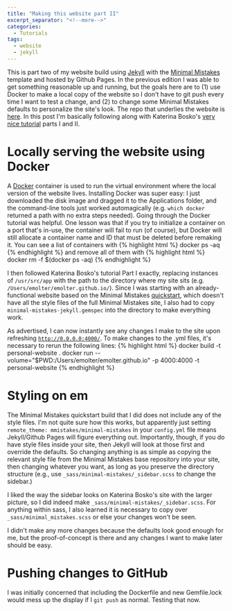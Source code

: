 ```yaml
---
title: "Making this website part II"
excerpt_separator: "<!--more-->"
categories:
  - Tutorials
tags:
  - website
  - jekyll
---
```


This is part two of my website build using [Jekyll](https://jekyllrb.com/) with the [Minimal Mistakes](https://github.com/mmistakes) template and hosted by Github Pages. In the previous edition I was able to get something reasonable up and running, but the goals here are to (1) use Docker to make a local copy of the website so I don't have to git push every time I want to test a change, and (2) to change some Minimal Mistakes defaults to personalize the site's look. The repo that underlies the website is [here](https://github.com/emolter/emolter.github.io). In this post I'm basically following along with Katerina Bosko's [very nice tutorial](https://www.cross-validated.com/Personal-website-with-Minimal-Mistakes-Jekyll-Theme-HOWTO-Part-I/) parts I and II.

# Locally serving the website using Docker

A [Docker](https://www.docker.com/) container is used to run the virtual environment where the local version of the website lives. Installing Docker was super easy: I just downloaded the disk image and dragged it to the Applications folder, and the command-line tools just worked automagically (e.g. <code>which docker</code> returned a path with no extra steps needed).  Going through the Docker tutorial was helpful. One lesson was that if you try to initialize a container on a port that's in-use, the container will fail to run (of course), but Docker will still allocate a container name and ID that must be deleted before remaking it. You can see a list of containers with 
{% highlight html %}
docker ps -aq
{% endhighlight %}
and remove all of them with 
{% highlight html %}
docker rm -f $(docker ps -aq)
{% endhighlight %}

I then followed Katerina Bosko's tutorial Part I exactly, replacing instances of <code>/usr/src/app</code> with the path to the directory where my site sits (e.g. <code>/Users/emolter/emolter.github.io/</code>). Since I was starting with an already-functional website based on the Minimal Mistakes [quickstart](https://github.com/mmistakes/mm-github-pages-starter/generate), which doesn't have all the style files of the full Minimal Mistakes site, I also had to copy <code>minimal-mistakes-jekyll.gemspec</code> into the directory to make everything work.

As advertised, I can now instantly see any changes I make to the site upon refreshing <code>http://0.0.0.0:4000/</code>. To make changes to the .yml files, it's necessary to rerun the following lines:
{% highlight html %}
docker build -t personal-website .
docker run --volume="$PWD:/Users/emolter/emolter.github.io" -p 4000:4000 -t personal-website
{% endhighlight %}


<!--more-->

# Styling on em

The Minimal Mistakes quickstart build that I did does not include any of the style files. I'm not quite sure how this works, but apparently just setting <code>remote_theme: mmistakes/minimal-mistakes</code> in your <code>config.yml</code> file means Jekyll/Github Pages will figure everything out. Importantly, though, if you do have style files inside your site, then Jekyll will look at those first and override the defaults. So changing anything is as simple as copying the relevant style file from the Minimal Mistakes base repository into your site, then changing whatever you want, as long as you preserve the directory structure (e.g., use <code>_sass/minimal-mistakes/_sidebar.scss</code> to change the sidebar.)

I liked the way the sidebar looks on Katerina Bosko's site with the larger picture, so I did indeed make <code>_sass/minimal-mistakes/_sidebar.scss</code>. For anything within sass, I also learned it is necessary to copy over <code>_sass/minimal_mistakes.scss</code> or else your changes won't be seen.

I didn't make any more changes because the defaults look good enough for me, but the proof-of-concept is there and any changes I want to make later should be easy.

# Pushing changes to GitHub

I was initially concerned that including the Dockerfile and new Gemfile.lock would mess up the display if I <code>git push</code> as normal. Testing that now.



